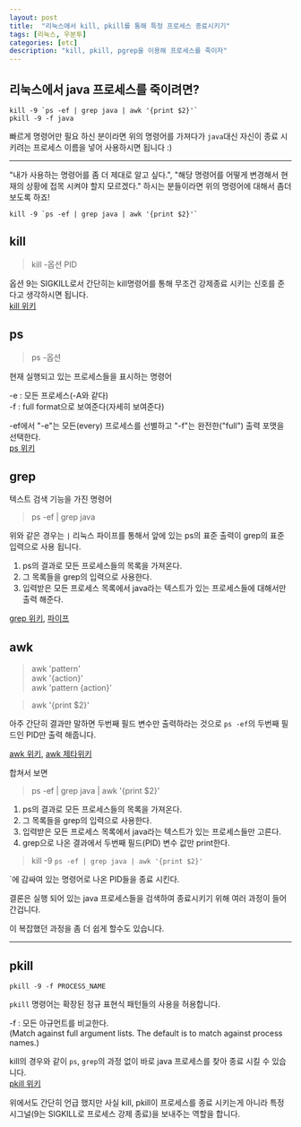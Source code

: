```yaml
---
layout: post
title:  "리눅스에서 kill, pkill를 통해 특정 프로세스 종료시키기"
tags: [리눅스, 우분투]
categories: [etc]
description: "kill, pkill, pgrep을 이용해 프로세스를 죽이자"
---
```


## 리눅스에서 java 프로세스를 죽이려면?  

```shell
kill -9 `ps -ef | grep java | awk '{print $2}'`
pkill -9 -f java
```  

빠르게 명령어만 필요 하신 분이라면 위의 명령어를 가져다가 `java`대신 자신이 종료 시키려는 프로세스 이름을 넣어 사용하시면 됩니다 :)  

---

"내가 사용하는 명령어를 좀 더 제대로 알고 싶다.", "해당 명령어를 어떻게 변경해서 현재의 상황에 접목 시켜야 할지 모르겠다." 하시는 분들이라면 위의 명령어에 대해서 좀더 보도록 하죠!  

```shell
kill -9 `ps -ef | grep java | awk '{print $2}'`
```

## kill  

> kill -옵션 PID  

옵션 9는 SIGKILL로서 간단히는 kill명령어를 통해 무조건 강제종료 시키는 신호를 준다고 생각하시면 됩니다.  
[kill 위키](https://ko.wikipedia.org/wiki/Kill)

## ps  

> ps -옵션

현재 실행되고 있는 프로세스들을 표시하는 명령어  

-e : 모든 프로세스(-A와 같다)  
-f : full format으로 보여준다(자세히 보여준다)  

-ef에서 "-e"는 모든(every) 프로세스를 선별하고 "-f"는 완전한("full") 출력 포맷을 선택한다.  
[ps 위키](https://ko.wikipedia.org/wiki/Ps_(%EC%9C%A0%EB%8B%89%EC%8A%A4))

## grep  

텍스트 검색 기능을 가진 명령어  

> ps -ef | grep java  

위와 같은 경우는 `|` 리눅스 파이프를 통해서 앞에 있는 ps의 표준 출력이 grep의 표준 입력으로 사용 됩니다.  

1. ps의 결과로 모든 프로세스들의 목록을 가져온다.  
2. 그 목록들을 grep의 입력으로 사용한다.  
3. 입력받은 모든 프로세스 목록에서 java라는 텍스트가 있는 프로세스들에 대해서만 출력 해준다.  

[grep 위키](https://ko.wikipedia.org/wiki/Grep), [파이프](https://jdm.kr/blog/74)  

## awk  

> awk 'pattern'  
> awk '{action}'  
> awk 'pattern {action}'  


> awk '{print $2}'

아주 간단히 결과만 말하면 두번째 필드 변수만 출력하라는 것으로 `ps -ef`의 두번째 필드인 PID만 출력 해줍니다.  

[awk 위키](https://ko.wikipedia.org/wiki/AWK), [awk 제타위키](https://zetawiki.com/wiki/%EB%A6%AC%EB%88%85%EC%8A%A4_awk)  


합쳐서 보면  

> ps -ef | grep java | awk '{print $2}'  

1. ps의 결과로 모든 프로세스들의 목록을 가져온다.  
2. 그 목록들을 grep의 입력으로 사용한다.  
3. 입력받은 모든 프로세스 목록에서 java라는 텍스트가 있는 프로세스들만 고른다.
4. grep으로 나온 결과에서 두번째 필드(PID) 변수 값만 print한다.  

> kill -9 `ps -ef | grep java | awk '{print $2}'`

\`에 감싸여 있는 명령어로 나온 PID들을 종료 시킨다.  

결론은 실행 되어 있는 java 프로세스들을 검색하여 종료시키기 위해 여러 과정이 들어 간겁니다.  

이 복잡했던 과정을 좀 더 쉽게 할수도 있습니다.  

---  

## pkill  

```shell
pkill -9 -f PROCESS_NAME
```  

`pkill` 명령어는 확장된 정규 표현식 패턴들의 사용을 허용합니다.  

 -f : 모든 아규먼트를 비교한다.  
 (Match against full argument lists.  The default is to match against process names.)  

 kill의 경우와 같이 `ps`, `grep`의 과정 없이 바로 java 프로세스를 찾아 종료 시킬 수 있습니다.  
[pkill 위키](https://ko.wikipedia.org/wiki/Pkill)  

위에서도 간단히 언급 했지만 사실 kill, pkill이 프로세스를 종료 시키는게 아니라 특정 시그널(9는 SIGKILL로 프로세스 강제 종료)을 보내주는 역할을 합니다.  
